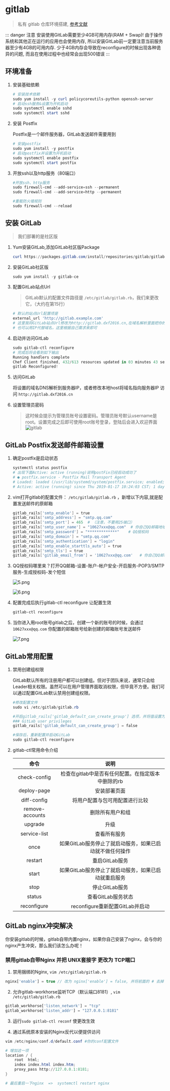 # gitlab

> 私有 gitlab 仓库环境搭建, [参考文献](https://about.gitlab.com/install/#centos-7)

::: danger 注意
安装使用GitLab需要至少4GB可用内存(RAM + Swap)! 由于操作系统和其他正在运行的应用也会使用内存, 所以安装GitLab前一定要注意当前服务器至少有4GB的可用内存. 少于4GB内存会导致在reconfigure的时候出现各种诡异的问题, 而且在使用过程中也经常会出现500错误
:::

## 环境准备

1. 安装基础依赖

    ```powershell
    # 安装技术依赖
    sudo yum install -y curl policycoreutils-python openssh-server
    # 启动ssh服务&设置为开机启动
    sudo systemctl enable sshd
    sudo systemctl start sshd
    ```

2. 安装 Postfix

    Postfix是一个邮件服务器，GitLab发送邮件需要用到
    ```powershell
    # 安装postfix
    sudo yum install -y postfix
    # 启动postfix并设置为开机启动
    sudo systemctl enable postfix
    sudo systemctl start postfix
    ```

3. 开放ssh以及http服务（80端口）

    ```powershell
    #开放ssh、http服务
    sudo firewall-cmd --add-service=ssh --permanent
    sudo firewall-cmd --add-service=http --permanent

    #重载防火墙规则
    sudo firewall-cmd --reload
    ```

## 安装 GitLab

> 我们部署的是社区版

1. Yum安装GitLab,添加GitLab社区版Package

    ```powershell
    curl https://packages.gitlab.com/install/repositories/gitlab/gitlab-ce/script.rpm.sh | sudo bash
    ```

2. 安装GitLab社区版

    ```powershell
    sudo yum install -y gitlab-ce
    ```

3. 配置GitLab站点Url

    > GitLab默认的配置文件路径是 `/etc/gitlab/gitlab.rb`，我们来更改它，（大约在第15行）

    ```powershell
    # 默认的站点Url配置项是
    external_url 'http://gitlab.example.com'
    # 这里我将GitLab站点Url修改为http://gitlab.dxf2016.cn,在域名解析里面把你的gitlab服务器IP加进去。
    # 也可以用IP代替域名，这里根据自己需求来即可 
    ```
4. 启动并访问GitLab

    ```powershell
    sudo gitlab-ctl reconfigure
    # 完成后将会看到如下输出
    Running handlers complete
    Chef Client finished, 432/613 resources updated in 03 minutes 43 seconds
    gitlab Reconfigured!
    ```
5. 访问GitLab

    将设置的域名DNS解析到服务器IP，或者修改本地host将域名指向服务器IP
    访问 `http://gitlab.dxf2016.cn`

6. 设置管理员密码
    > 这时候会提示为管理员账号设置密码。管理员账号默认username是root。设置完成之后即可使用root账号登录，登陆后会进入欢迎界面
    ![gitlab](~$img/PE/4.png)

## GitLab Postfix发送邮件邮箱设置

1. 确定postfix是启动状态

    ```powershell
    systemctl status postfix
    # 出现下面Active: active (running)说明postFix已经启动成功了
    # ● postfix.service - Postfix Mail Transport Agent
    # Loaded: loaded (/usr/lib/systemd/system/postfix.service; enabled; vendor preset: disabled)
    # Active: active (running) since Thu 2019-01-17 10:24:03 CST; 1 day 1h ago
    ```

2. vim打开gitlab的配置文件： `/etc/gitlab/gitlab.rb` ，新增以下内容,就是配置发送邮件的原邮箱

    ```powershell
    gitlab_rails['smtp_enable'] = true
    gitlab_rails['smtp_address'] = "smtp.qq.com"
    gitlab_rails['smtp_port'] = 465  # （注意，不要用25端口）
    gitlab_rails['smtp_user_name'] = "10627xxx@qq.com"  # 你自己QQ邮箱地址
    gitlab_rails['smtp_password'] = "*************"    # QQ授权码
    gitlab_rails['smtp_domain'] = "smtp.qq.com"
    gitlab_rails['smtp_authentication'] = "login"
    gitlab_rails['smtp_enable_starttls_auto'] = true
    gitlab_rails['smtp_tls'] = true
    gitlab_rails['gitlab_email_from'] = '10627xxx@qq.com'   # 你自己QQ邮箱地址
    ```

3. QQ授权码哪里来？打开QQ邮箱-设置-账户-帐户安全-开启服务-POP3/SMTP服务-生成授权码-发个短信

    ![5.png](~$img/PE/5.png)

    ![6.png](~$img/PE/6.png)

4. 配置完成后执行gitlab-ctl reconfigure 让配置生效

    ```powershell
    gitlab-ctl reconfigure
    ```
5. 当你进入用root账号gitlab之后，创建一个新的账号的时候，会通过`10627xxx@qq.com` 你配置的邮箱账号给新创建的邮箱账号发送邮件

    ![7.png](~$img/PE/7.png)

## GitLab常用配置

1. 禁用创建组权限

    GitLab默认所有的注册用户都可以创建组。但对于团队来说，通常只会给Leader相关权限。虽然可以在用户管理界面取消权限，但毕竟不方便。我们可以通过配置GitLab默认禁用创建组权限。 

    ```powershell
    #修改配置文件
    sudo vi /etc/gitlab/gitlab.rb

    #开启gitlab_rails['gitlab_default_can_create_group'] 选项，并将值设置为false
    ### GitLab user privileges
    gitlab_rails['gitlab_default_can_create_group'] = false

    #保存后，重新配置并启动GitLab
    sudo gitlab-ctl reconfigure
    ```

2. gitlab-ctl常用命令介绍

    |命令|说明|
    |:----:|:----:|
    |check-config|检查在gitlab中是否有任何配置。在指定版本中删除的rb|
    |deploy-page|安装部署页面|
    |diff-config|将用户配置与包可用配置进行比较|
    |remove-accounts|删除所有用户和组|
    |upgrade|升级|
    |service-list|查看所有服务|
    |once|如果GitLab服务停止了就启动服务，如果已启动就不做任何操作|
    |restart|重启GitLab服务|
    |start|如果GitLab服务停止了就启动服务，如果已启动就重启服务|
    |stop|停止GitLab服务|
    |status|查看GitLab服务状态|
    |reconfigure|reconfigure重新配置GitLab并启动|

## GitLab nginx冲突解决

你安装gitlab的时候，gitlab自带内置nginx，如果你自己安装了nginx，会与你的nginx产生冲突，那么我们该怎么办呢！

### 禁用gitlab自带Nginx 并把 UNIX套接字 更改为 TCP端口

1. 禁用捆绑的Nginx, `vim /etc/gitlab/gitlab.rb`

```js
nginx['enable'] = true // 改为 nginx['enable'] = false, 并将前面的 # 去掉
```

2. 允许gitlab-workhorse监听TCP（默认端口8181）, `vim /etc/gitlab/gitlab.rb`

```js
gitlab_workhorse['listen_network'] = "tcp"
gitlab_workhorse['listen_addr'] = "127.0.0.1:8181"
```

3. 运行`sudo gitlab-ctl reconf` 使更改生效

4. 通过系统原本安装的Nginx反代以便提供访问

```powershell
vim /etc/nginx/conf.d/default.conf #你的conf配置文件

# 增加这一项
location / {
    root  html;
    index index.html index.htm;
    proxy_pass http://127.0.0.1:8181;
}

# 最后重启一下nginx  =>  systemctl restart nginx
```

<ClientOnly>
  <global-reward-index />
</ClientOnly>
